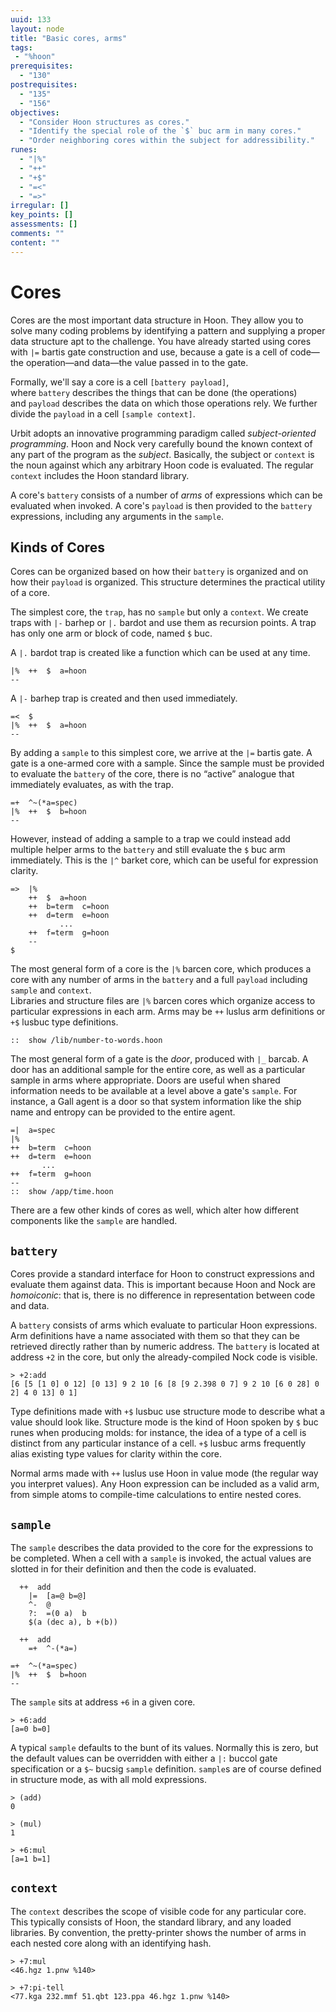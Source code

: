 ```yaml
---
uuid: 133
layout: node
title: "Basic cores, arms"
tags:
 - "%hoon"
prerequisites:
  - "130"
postrequisites:
  - "135"
  - "156"
objectives:
  - "Consider Hoon structures as cores."
  - "Identify the special role of the `$` buc arm in many cores."
  - "Order neighboring cores within the subject for addressibility."
runes:
  - "|%"
  - "++"
  - "+$"
  - "=<"
  - "=>"
irregular: []
key_points: []
assessments: []
comments: ""
content: ""
---
```


#   Cores

Cores are the most important data structure in Hoon. They allow you to solve many coding problems by identifying a pattern and supplying a proper data structure apt to the challenge. You have already started using cores with `|=` bartis gate construction and use, because a gate is a cell of code—the operation—and data—the value passed in to the gate.

Formally, we'll say a core is a cell `[battery payload]`, where `battery` describes the things that can be done (the operations) and `payload` describes the data on which those operations rely.  We further divide the `payload` in a cell `[sample context]`.

Urbit adopts an innovative programming paradigm called _subject-oriented programming_.  Hoon and Nock very carefully bound the known context of any part of the program as the _subject_. Basically, the subject or `context` is the noun against which any arbitrary Hoon code is evaluated.  The regular `context` includes the Hoon standard library.

A core's `battery` consists of a number of _arms_ of expressions which can be evaluated when invoked.  A core's `payload` is then provided to the `battery` expressions, including any arguments in the `sample`.


##  Kinds of Cores

Cores can be organized based on how their `battery` is organized and on how their `payload` is organized.  This structure determines the practical utility of a core.

The simplest core, the `trap`, has no `sample` but only a `context`.  We create traps with `|-` barhep or `|.` bardot and use them as recursion points.  A trap has only one arm or block of code, named `$` buc.

A `|.` bardot trap is created like a function which can be used at any time.

```hoon
|%  ++  $  a=hoon
--
```

A `|-` barhep trap is created and then used immediately.

```hoon
=<  $
|%  ++  $  a=hoon
--
```

By adding a `sample` to this simplest core, we arrive at the `|=` bartis gate.  A gate is a one-armed core with a sample.  Since the sample must be provided to evaluate the `battery` of the core, there is no “active” analogue that immediately evaluates, as with the trap.

```hoon
=+  ^~(*a=spec)
|%  ++  $  b=hoon
--
```

However, instead of adding a sample to a trap we could instead add multiple helper arms to the `battery` and still evaluate the `$` buc arm immediately.  This is the `|^` barket core, which can be useful for expression clarity.

```hoon
=>  |%
    ++  $  a=hoon
    ++  b=term  c=hoon
    ++  d=term  e=hoon
           ...
    ++  f=term  g=hoon
    --
$
```

The most general form of a core is the `|%` barcen core, which produces a core with any number of arms in the `battery` and a full `payload` including `sample` and `context`.  
Libraries and structure files are `|%` barcen cores which organize access to particular expressions in each arm.  Arms may be `++` luslus arm definitions or `+$` lusbuc type definitions.

```hoon
::  show /lib/number-to-words.hoon
```

The most general form of a gate is the _door_, produced with `|_` barcab.  A door has an additional sample for the entire core, as well as a particular sample in arms where appropriate.  Doors are useful when shared information needs to be available at a level above a gate's `sample`.  For instance, a Gall agent is a door so that system information like the ship name and entropy can be provided to the entire agent.

```hoon
=|  a=spec
|%
++  b=term  c=hoon
++  d=term  e=hoon
       ...
++  f=term  g=hoon
--
::  show /app/time.hoon
```

There are a few other kinds of cores as well, which alter how different components like the `sample` are handled.

##  `battery`

Cores provide a standard interface for Hoon to construct expressions and evaluate them against data.  This is important because Hoon and Nock are _homoiconic_:  that is, there is no difference in representation between code and data.

A `battery` consists of arms which evaluate to particular Hoon expressions.  Arm definitions have a name associated with them so that they can be retrieved directly rather than by numeric address.  The `battery` is located at address `+2` in the core, but only the already-compiled Nock code is visible.

```hoon
> +2:add
[6 [5 [1 0] 0 12] [0 13] 9 2 10 [6 [8 [9 2.398 0 7] 9 2 10 [6 0 28] 0 2] 4 0 13] 0 1]
```

Type definitions made with `+$` lusbuc use structure mode to describe what a value should look like.  Structure mode is the kind of Hoon spoken by `$` buc runes when producing molds:  for instance, the idea of a type of a cell is distinct from any particular instance of a cell.  `+$` lusbuc arms frequently alias existing type values for clarity within the core.

Normal arms made with `++` luslus use Hoon in value mode (the regular way you interpret values).  Any Hoon expression can be included as a valid arm, from simple atoms to compile-time calculations to entire nested cores.

##  `sample`

The `sample` describes the data provided to the core for the expressions to be completed.  When a cell with a `sample` is invoked, the actual values are slotted in for their definition and then the code is evaluated.

```hoon
  ++  add
    |=  [a=@ b=@]
    ^-  @
    ?:  =(0 a)  b
    $(a (dec a), b +(b))

  ++  add
    =+  ^-(*a=)

=+  ^~(*a=spec)
|%  ++  $  b=hoon
--
```

The `sample` sits at address `+6` in a given core.

```hoon
> +6:add
[a=0 b=0]
```

A typical `sample` defaults to the bunt of its values.  Normally this is zero, but the default values can be overridden with either a `|:` buccol gate specification or a `$~` bucsig `sample` definition.  `sample`s are of course defined in structure mode, as with all mold expressions.

```hoon
> (add)
0

> (mul)
1

> +6:mul
[a=1 b=1]
```

##  `context`

The `context` describes the scope of visible code for any particular core.  This typically consists of Hoon, the standard library, and any loaded libraries.  By convention, the pretty-printer shows the number of arms in each nested core along with an identifying hash.

```hoon
> +7:mul
<46.hgz 1.pnw %140>

> +7:pi-tell
<77.kga 232.mmf 51.qbt 123.ppa 46.hgz 1.pnw %140>
```
